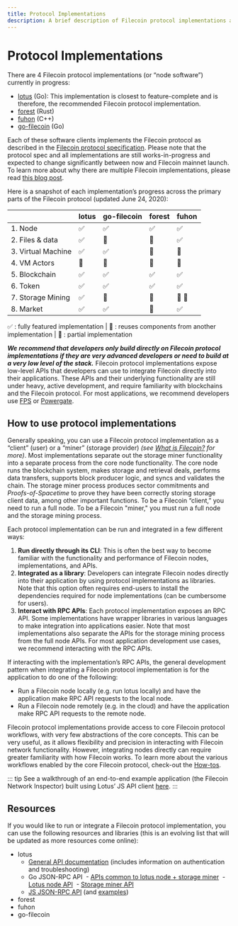 ```yaml
---
title: Protocol Implementations
description: A brief description of Filecoin protocol implementations and how to use them.
---
```


# Protocol Implementations

There are 4 Filecoin protocol implementations (or “node software”) currently in progress:

- [lotus](https://github.com/filecoin-project/lotus/) (Go): This implementation is closest to feature-complete and is therefore, the recommended Filecoin protocol implementation.
- [forest](https://github.com/chainsafe/forest) (Rust)
- [fuhon](https://github.com/filecoin-project/cpp-filecoin) (C++)
- [go-filecoin](https://github.com/filecoin-project/go-filecoin) (Go)

Each of these software clients implements the Filecoin protocol as described in the [Filecoin protocol specification](https://filecoin-project.github.io/specs). Please note that the protocol spec and all implementations are still works-in-progress and expected to change significantly between now and Filecoin mainnet launch. To learn more about why there are multiple Filecoin implementations, please read [this blog post](https://filecoin.io/blog/announcing-filecoin-implementations-in-rust-and-c++/).

Here is a snapshot of each implementation’s progress across the primary parts of the Filecoin protocol (updated June 24, 2020):

|                    | lotus | go-filecoin | forest | fuhon |
| ------------------ | ----- | ----------- | ------ | ----- |
| 1. Node            | ✅    | ✅          | ✅     | ✅    |
| 2. Files & data    | ✅    | 🔶          | 🔶     | ✅    |
| 3. Virtual Machine | ✅    | ✅          | 🔶     | 🔶    |
| 4. VM Actors       | 🔶    | 🔶          | 🔶     | 🔶    |
| 5. Blockchain      | ✅    | ✅          | ✅     | ✅    |
| 6. Token           | ✅    | ✅          | ✅     | ✅    |
| 7. Storage Mining  | ✅    | 🔄          | 🔄     | 🔄 🔶 |
| 8. Market          | ✅    | ✅          | 🔄     | ✅    |

✅ : fully featured implementation | 🔄 : reuses components from another implementation | 🔶 : partial implementation

**_We recommend that developers only build directly on Filecoin protocol implementations if they are very advanced developers or need to build at a very low level of the stack._** Filecoin protocol implementations expose low-level APIs that developers can use to integrate Filecoin directly into their applications. These APIs and their underlying functionality are still under heavy, active development, and require familiarity with blockchains and the Filecoin protocol. For most applications, we recommend developers use [FPS](./filecoin-backed-pinning-services) or [Powergate](./powergate).

## How to use protocol implementations

Generally speaking, you can use a Filecoin protocol implementation as a “client” (user) or a “miner” (storage provider) _(see [What is Filecoin?](../../introduction/what-is-filecoin) for more)_. Most implementations separate out the storage miner functionality into a separate process from the core node functionality. The core node runs the blockchain system, makes storage and retrieval deals, performs data transfers, supports block producer logic, and syncs and validates the chain. The storage miner process produces sector commitments and _Proofs-of-Spacetime_ to prove they have been correctly storing storage client data, among other important functions. To be a Filecoin “client,” you need to run a full node. To be a Filecoin "miner," you must run a full node and the storage mining process.

Each protocol implementation can be run and integrated in a few different ways:

1. **Run directly through its CLI**: This is often the best way to become familiar with the functionality and performance of Filecoin nodes, implementations, and APIs.
2. **Integrated as a library**: Developers can integrate Filecoin nodes directly into their application by using protocol implementations as libraries. Note that this option often requires end-users to install the dependencies required for node implementations (can be cumbersome for users).
3. **Interact with RPC APIs**: Each protocol implementation exposes an RPC API. Some implementations have wrapper libraries in various languages to make integration into applications easier. Note that most implementations also separate the APIs for the storage mining process from the full node APIs. For most application development use cases, we recommend interacting with the RPC APIs.

If interacting with the implementation’s RPC APIs, the general development pattern when integrating a Filecoin protocol implementation is for the application to do one of the following:

- Run a Filecoin node locally (e.g. run lotus locally) and have the application make RPC API requests to the local node.
- Run a Filecoin node remotely (e.g. in the cloud) and have the application make RPC API requests to the remote node.

Filecoin protocol implementations provide access to core Filecoin protocol workflows, with very few abstractions of the core concepts. This can be very useful, as it allows flexibility and precision in interacting with Filecoin network functionality. However, integrating nodes directly can require greater familiarity with how Filecoin works. To learn more about the various workflows enabled by the core Filecoin protocol, check-out the [How-tos](../../how-to).

::: tip
See a walkthrough of an end-to-end example application (the Filecoin Network Inspector) built using Lotus’ JS API client [here](../../examples/network-inspector/overview).
:::

## Resources

If you would like to run or integrate a Filecoin protocol implementation, you can use the following resources and libraries (this is an evolving list that will be updated as more resources come online):

- lotus
  - [General API documentation](https://lotu.sh/en+api) (includes information on authentication and troubleshooting)
  - Go JSON-RPC API
    ﻿ - [APIs common to lotus node + storage miner﻿](https://github.com/filecoin-project/lotus/blob/master/api/api_common.go)
    ﻿ - [Lotus node API﻿](https://github.com/filecoin-project/lotus/blob/master/api/api_full.go)
    ﻿ - [Storage miner API](https://github.com/filecoin-project/lotus/blob/master/api/api_storage.go)
  - [JS JSON-RPC API](https://github.com/filecoin-shipyard/js-lotus-client-rpc) (and [examples](https://github.com/filecoin-shipyard/js-lotus-client))
- forest
- fuhon
- go-filecoin
